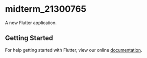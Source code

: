 # midterm_21300765

A new Flutter application.

## Getting Started

For help getting started with Flutter, view our online
[documentation](https://flutter.io/).
